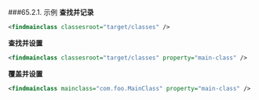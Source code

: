 ###65.2.1. 示例
**查找并记录**
```xml
<findmainclass classesroot="target/classes" />
```
**查找并设置**
```xml
<findmainclass classesroot="target/classes" property="main-class" />
```

**覆盖并设置**
```xml
<findmainclass mainclass="com.foo.MainClass" property="main-class" />
```

